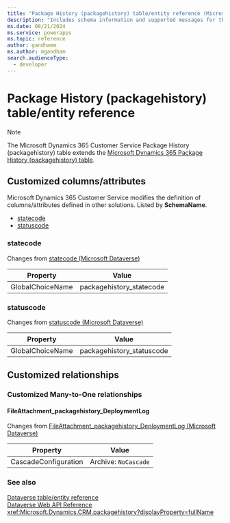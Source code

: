 ```yaml
---
title: "Package History (packagehistory) table/entity reference (Microsoft Dynamics 365 Customer Service)"
description: "Includes schema information and supported messages for the Package History (packagehistory) table/entity with Microsoft Dynamics 365 Customer Service."
ms.date: 08/21/2024
ms.service: powerapps
ms.topic: reference
author: gandhamm
ms.author: mgandham
search.audienceType: 
  - developer
---
```


# Package History (packagehistory) table/entity reference



> [!NOTE]
> The Microsoft Dynamics 365 Customer Service Package History (packagehistory) table extends the [Microsoft Dynamics 365 Package History (packagehistory) table](/dynamics365/developer/entities//packagehistory).



## Customized columns/attributes

Microsoft Dynamics 365 Customer Service modifies the definition of columns/attributes defined in other solutions. Listed by **SchemaName**.

- [statecode](#BKMK_statecode)
- [statuscode](#BKMK_statuscode)

### <a name="BKMK_statecode"></a> statecode

Changes from [statecode (Microsoft Dataverse)](/power-apps/developer/data-platform/reference/entities/packagehistory#BKMK_statecode)

|Property|Value|
|---|---|
|GlobalChoiceName|packagehistory_statecode|


### <a name="BKMK_statuscode"></a> statuscode

Changes from [statuscode (Microsoft Dataverse)](/power-apps/developer/data-platform/reference/entities/packagehistory#BKMK_statuscode)

|Property|Value|
|---|---|
|GlobalChoiceName|packagehistory_statuscode|


## Customized relationships

### Customized Many-to-One relationships

#### <a name="BKMK_FileAttachment_packagehistory_DeploymentLog"></a> FileAttachment_packagehistory_DeploymentLog

Changes from [FileAttachment_packagehistory_DeploymentLog (Microsoft Dataverse)](/power-apps/developer/data-platform/reference/entities/packagehistory#BKMK_FileAttachment_packagehistory_DeploymentLog)

|Property|Value|
|---|---|
|CascadeConfiguration|Archive: `NoCascade`|


### See also

[Dataverse table/entity reference](../about-entity-reference.md)  
[Dataverse Web API Reference](/power-apps/developer/data-platform/webapi/reference/about)   
<xref:Microsoft.Dynamics.CRM.packagehistory?displayProperty=fullName>
